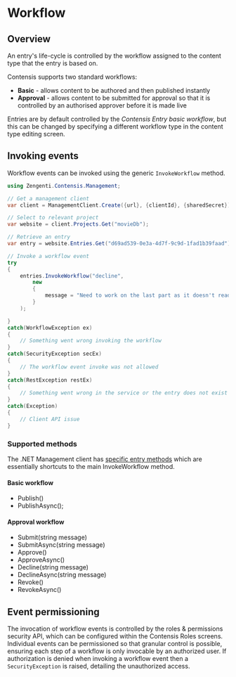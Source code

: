 # Workflow

## Overview

An entry's life-cycle is controlled by the workflow assigned to the content type that the entry is based on.

Contensis supports two standard workflows:

- **Basic** - allows content to be authored and then published instantly
- **Approval** - allows content to be submitted for approval so that it is controlled by an authorised approver before it is made live

Entries are by default controlled by the *Contensis Entry basic workflow*, but this can be changed by specifying a different workflow type in the content type editing screen.

## Invoking events

Workflow events can be invoked using the generic `InvokeWorkflow` method.

```cs
using Zengenti.Contensis.Management;

// Get a management client
var client = ManagementClient.Create({url}, {clientId}, {sharedSecret});

// Select to relevant project 
var website = client.Projects.Get("movieDb");

// Retrieve an entry
var entry = website.Entries.Get("d69ad539-0e3a-4d7f-9c9d-1fad1b39faad");

// Invoke a workflow event
try
{
    entries.InvokeWorkflow("decline", 
        new 
        { 
            message = "Need to work on the last part as it doesn't read very well..." 
        }
    );

}
catch(WorkflowException ex)
{
    // Something went wrong invoking the workflow
}
catch(SecurityException secEx)
{
    // The workflow event invoke was not allowed
}
catch(RestException restEx)
{
    // Something went wrong in the service or the entry does not exist
}
catch(Exception)
{
    // Client API issue
}

```

### Supported methods

The .NET Management client has [specific entry methods](/model/entry-methods.md) which are essentially shortcuts to the main InvokeWorkflow method.

#### Basic workflow

- Publish()
- PublishAsync();

#### Approval workflow

- Submit(string message)
- SubmitAsync(string message)
- Approve()
- ApproveAsync()
- Decline(string message)
- DeclineAsync(string message)
- Revoke()
- RevokeAsync()

## Event permissioning

The invocation of workflow events is controlled by the roles & permissions security API, which can be configured within the Contensis Roles screens. Individual events can be permissioned so that granular control is possible, ensuring each step of a workflow is only invocable by an authorized user. If authorization is denied when invoking a workflow event then a `SecurityException` is raised, detailing the unauthorized access.